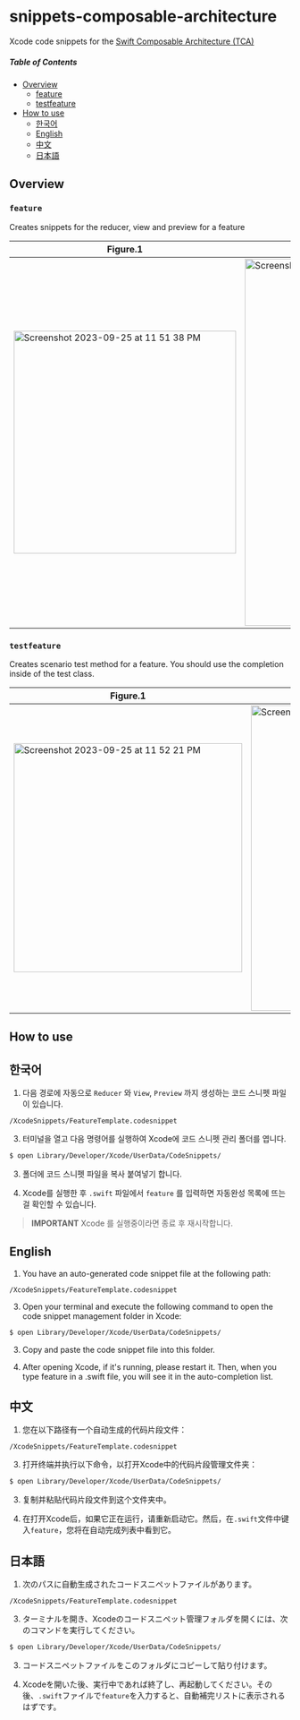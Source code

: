 # snippets-composable-architecture
Xcode code snippets for the [Swift Composable Architecture (TCA)](https://github.com/pointfreeco/swift-composable-architecture)

##### Table of Contents  
- [Overview](#overview)
  - [feature](#feature)
  - [testfeature](#testfeature)
- [How to use](#how-to-use)
  - [한국어](#한국어)
  - [English](#english)
  - [中文](#中文)
  - [日本語](#日本語)  

## Overview

### `feature`

Creates snippets for the reducer, view and preview for a feature

| Figure.1 | Figure.2 |
| --- | --- |
| <img width="398" alt="Screenshot 2023-09-25 at 11 51 38 PM" src="https://github.com/jaesung-0o0/snippets-composable-architecture/assets/53814741/203ab202-7f89-4bf4-9ff3-3487eaefad96"> | <img width="656" alt="Screenshot 2023-09-25 at 11 51 46 PM" src="https://github.com/jaesung-0o0/snippets-composable-architecture/assets/53814741/90694147-3b12-47f7-91b6-154dbaf21814"> |

### `testfeature`

Creates scenario test method for a feature. You should use the completion inside of the test class.

| Figure.1 | Figure.2 |
| --- | --- |
| <img width="409" alt="Screenshot 2023-09-25 at 11 52 21 PM" src="https://github.com/jaesung-0o0/snippets-composable-architecture/assets/53814741/97df74dd-84de-46bd-bd64-425d20832065"> | <img width="546" alt="Screenshot 2023-09-25 at 11 52 30 PM" src="https://github.com/jaesung-0o0/snippets-composable-architecture/assets/53814741/b263a45e-cd0b-4812-96ea-17e4adcba562"> |

## How to use

## 한국어

1. 다음 경로에 자동으로 `Reducer` 와 `View`, `Preview` 까지 생성하는 코드 스니펫 파일이 있습니다.
```
/XcodeSnippets/FeatureTemplate.codesnippet
```

3. 터미널을 열고 다음 명령어를 실행하여 Xcode에 코드 스니펫 관리 폴더를 엽니다.
```bash
$ open Library/Developer/Xcode/UserData/CodeSnippets/
```

3. 폴더에 코드 스니펫 파일을 복사 붙여넣기 합니다.

4. Xcode를 실행한 후 `.swift` 파일에서 `feature` 를 입력하면 자동완성 목록에 뜨는 걸 확인할 수 있습니다.
> **IMPORTANT** Xcode 를 실행중이라면 종료 후 재시작합니다.

## English

1. You have an auto-generated code snippet file at the following path:
```
/XcodeSnippets/FeatureTemplate.codesnippet
```

3. Open your terminal and execute the following command to open the code snippet management folder in Xcode:
```bash
$ open Library/Developer/Xcode/UserData/CodeSnippets/
```

3. Copy and paste the code snippet file into this folder.

4. After opening Xcode, if it's running, please restart it. Then, when you type feature in a .swift file, you will see it in the auto-completion list.

## 中文

1. 您在以下路径有一个自动生成的代码片段文件：
```
/XcodeSnippets/FeatureTemplate.codesnippet
```

3. 打开终端并执行以下命令，以打开Xcode中的代码片段管理文件夹：
```bash
$ open Library/Developer/Xcode/UserData/CodeSnippets/
```

3. 复制并粘贴代码片段文件到这个文件夹中。

4. 在打开Xcode后，如果它正在运行，请重新启动它。然后，在`.swift`文件中键入`feature`，您将在自动完成列表中看到它。

## 日本語

1. 次のパスに自動生成されたコードスニペットファイルがあります。
```
/XcodeSnippets/FeatureTemplate.codesnippet
```

3. ターミナルを開き、Xcodeのコードスニペット管理フォルダを開くには、次のコマンドを実行してください。
```bash
$ open Library/Developer/Xcode/UserData/CodeSnippets/
```

3. コードスニペットファイルをこのフォルダにコピーして貼り付けます。

4. Xcodeを開いた後、実行中であれば終了し、再起動してください。その後、`.swift`ファイルで`feature`を入力すると、自動補完リストに表示されるはずです。
